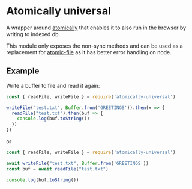 # Atomically universal

A wrapper around
[atomically](https://github.com/fabiospampinato/atomically) that
enables it to also run in the browser by writing to indexed db.

This module only exposes the non-sync methods and can be used as a
replacement for [atomic-file](https://github.com/flumedb/atomic-file)
as it has better error handling on node.

## Example

Write a buffer to file and read it again:

```js
const { readFile, writeFile } = require('atomically-universal')

writeFile("test.txt", Buffer.from('GREETINGS')).then(x => {
  readFile("test.txt").then(buf => {
    console.log(buf.toString())
  })
})
```

or

```js
const { readFile, writeFile } = require('atomically-universal')

await writeFile("test.txt", Buffer.from('GREETINGS'))
const buf = await readFile("test.txt")

console.log(buf.toString())
```

